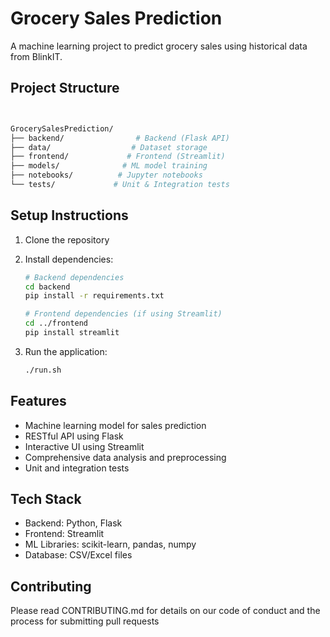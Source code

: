 # Grocery Sales Prediction

A machine learning project to predict grocery sales using historical data from BlinkIT.

## Project Structure

```bash


GrocerySalesPrediction/
├── backend/                # Backend (Flask API)
├── data/                  # Dataset storage
├── frontend/             # Frontend (Streamlit)
├── models/              # ML model training
├── notebooks/          # Jupyter notebooks
└── tests/             # Unit & Integration tests
```

## Setup Instructions

1. Clone the repository
2. Install dependencies:

   ```bash
   # Backend dependencies
   cd backend
   pip install -r requirements.txt

   # Frontend dependencies (if using Streamlit)
   cd ../frontend
   pip install streamlit
   ```

3. Run the application:

   ```bash
   ./run.sh
   ```

## Features

- Machine learning model for sales prediction
- RESTful API using Flask
- Interactive UI using Streamlit
- Comprehensive data analysis and preprocessing
- Unit and integration tests

## Tech Stack

- Backend: Python, Flask
- Frontend: Streamlit
- ML Libraries: scikit-learn, pandas, numpy
- Database: CSV/Excel files

## Contributing

Please read CONTRIBUTING.md for details on our code of conduct and the process for submitting pull requests
